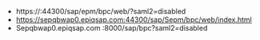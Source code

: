 - https://:44300/sap/epm/bpc/web/?saml2=disabled
- https://sepqbwap0.epiqsap.com:44300/sap/Sepm/bpc/web/index.html
- Sepqbwap0.epiqsap.com
:8000/sap/bpc?saml2=disabled
